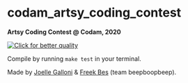 # codam_artsy_coding_contest
**Artsy Coding Contest @ Codam, 2020**

[![Click for better quality](https://github.com/FreekBes/codam_artsy_coding_contest/raw/master/preview.gif)](https://www.youtube.com/watch?v=J0kahNeqJyI)

Compile by running `make test` in your terminal.

Made by [Joelle Galloni](https://github.com/jollajj98) & [Freek Bes](https://github.com/FreekBes/) (team beepboopbeep).
